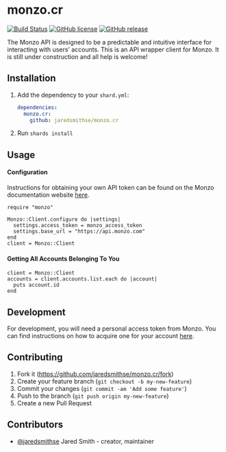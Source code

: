 # monzo.cr

[![Build Status](https://travis-ci.org/jaredsmithse/monzo.cr.svg?branch=master)](https://travis-ci.org/jaredsmithse/monzo.cr)
[![GitHub license](https://img.shields.io/github/license/c910335/mass-spec.svg)](https://github.com/c910335/mass-spec/blob/master/LICENSE)
[![GitHub release](https://img.shields.io/github/release/jaredsmithse/monzo.cr.svg)](https://github.com/jaredsmithse/monzo.cr/releases)

The Monzo API is designed to be a predictable and intuitive interface for interacting with users’ accounts.
This is an API wrapper client for Monzo. It is still under construction and all help is welcome!

## Installation

1. Add the dependency to your `shard.yml`:

   ```yaml
   dependencies:
     monzo.cr:
       github: jaredsmithse/monzo.cr
   ```

2. Run `shards install`

## Usage

#### Configuration
Instructions for obtaining your own API token can be found on the Monzo documentation website [here](https://docs.monzo.com/#authentication).
```crystal
require "monzo"

Monzo::Client.configure do |settings|
  settings.access_token = monzo_access_token
  settings.base_url = "https://api.monzo.com"
end
client = Monzo::Client
```

#### Getting All Accounts Belonging To You
```crystal
client = Monzo::Client
accounts = client.accounts.list.each do |account|
  puts account.id
end
```

## Development

For development, you will need a personal access token from Monzo. You can find instructions on how to acquire one for your account [here](https://docs.monzo.com/#authentication).

## Contributing

1. Fork it (<https://github.com/jaredsmithse/monzo.cr/fork>)
2. Create your feature branch (`git checkout -b my-new-feature`)
3. Commit your changes (`git commit -am 'Add some feature'`)
4. Push to the branch (`git push origin my-new-feature`)
5. Create a new Pull Request

## Contributors

- [@jaredsmithse](https://github.com/jaredsmithse) Jared Smith - creator, maintainer
